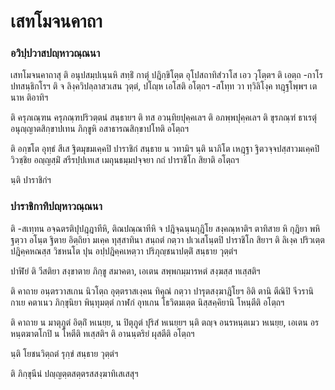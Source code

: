 <h1>เสทโมจนคาถา</h1>
<h3>อวิปฺปวาสปญฺหาวณฺณนา</h3>
<p> เสทโมจนคาถาสุ  ติ อนุปสมฺปเนฺนหิ สทฺธิํ กาตุํ ปฎิกฺขิโตฺต อุโปสถาทิสํวาโส เอว วุโตฺตฯ ติ เอตฺถ -กาโร ปทสนฺธิกโรฯ ติ จ ลิงฺควิปลฺลาสวเสน วุตฺตํ, ปโญฺห เอโสติ อโตฺถฯ -สโทฺท วา ทฺวิลิโงฺค ทฎฺฐโพฺพฯ เตนาห ติอาทิฯ</p>


<p>ติ ครุภเณฺฑน ครุภณฺฑปริวตฺตนํ สนฺธายฯ ติ ทส อวนฺทิยปุคฺคเลฯ ติ อภพฺพปุคฺคเลฯ ติ ขุรภณฺฑํ ธาเรตุํ อนุญฺญาตสิกฺขาปเทน ภิกฺขูหิ อสาธารณสิกฺขาปโทติ อโตฺถฯ</p>


<p>ติ อกฺขโต อุทฺธํ สีเส ฐิตมุขมเคฺคปิ ปาราชิกํ สนฺธาย น วทามิฯ นฺติ นาภิโต เหฎฺฐา ฐิตวจฺจปสฺสาวมเคฺคปิ วิวชฺชิย อญฺญสฺมิํ สรีรปฺปเทเส เมถุนธมฺมปจฺจยา กถํ ปาราชิโก สิยาติ อโตฺถฯ</p>


<p>นฺติ ปาราชิกํฯ</p>

</p>


<h3>ปาราชิกาทิปญฺหาวณฺณนา</h3>
<p> ติ  -สเทฺทน อจฺฉตรติปุปฎฺฎาทีหิ, ติณปณฺณาทีหิ จ ปฎิจฺฉนฺนกุฎิโย สงฺคณฺหาติฯ ตาทิสาย หิ กุฎิยา พหิ ฐตฺวา อโนฺต ฐิตาย อิตฺถิยา มเคฺค ทุสฺสาทินา สนฺถตํ กตฺวา ปเวเสโนฺตปิ ปาราชิโก สิยาฯ ติ ลิเงฺค ปริวเตฺต ปฎิคฺคหณสฺส วิชหนโต ปุน อปฺปฎิคฺคเหตฺวา ปริภุญฺชนาปตฺติํ สนฺธาย วุตฺตํฯ</p>


<p>ปาฬิยํ ติ วีสติยา สงฺขาตาย ภิกฺขู สมาคตา, เอเตน สพฺพกมฺมารหตํ สงฺฆสฺส ทเสฺสติฯ</p>


<p>ติ  คาถาย อนฺตรวาสเกน นิวโตฺถ อุตฺตราสเงฺคน ทิคุณํ กตฺวา ปารุตสงฺฆาฎิโยฯ อิติ ตานิ ตีณิปิ จีวรานิ กาเย คตาเนว ภิกฺขุนิยา พินฺทุมตฺตํ กาฬกํ อุทเกน โธวิตมเตฺต นิสฺสคฺคิยานิ โหนฺตีติ อโตฺถฯ</p>


<p>ติ คาถาย น มาตุภูตํ อิตฺถิํ หเนยฺย, น ปิตุภูตํ ปุริสํ หเนยฺยฯ นฺติ ตญฺจ อนรหนฺตเมว หเนยฺย, เอเตน อรหนฺตฆาตโกปิ น โหตีติ ทเสฺสติฯ ติ อานนฺตริยํ ผุสตีติ อโตฺถฯ</p>


<p> นฺติ โยชนวิตฺถตํ รุกฺขํ สนฺธาย วุตฺตํฯ</p>


<p>ติ ภิกฺขุนีนํ ปญฺญตฺตสตฺตรสสงฺฆาทิเสเสสุฯ</p>

</p>






